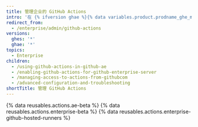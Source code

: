 ```yaml
---
title: 管理企业的 GitHub Actions
intro: '在 {% ifversion ghae %}{% data variables.product.prodname_ghe_managed %}{% else %}{% data variables.product.prodname_ghe_server %}{% endif %} 上启用 {% data variables.product.prodname_actions %}，并管理 {% data variables.product.prodname_actions %} 策略和设置。'
redirect_from:
  - /enterprise/admin/github-actions
versions:
  ghes: '*'
  ghae: '*'
topics:
  - Enterprise
children:
  - /using-github-actions-in-github-ae
  - /enabling-github-actions-for-github-enterprise-server
  - /managing-access-to-actions-from-githubcom
  - /advanced-configuration-and-troubleshooting
shortTitle: 管理 GitHub Actions
---
```


{% data reusables.actions.ae-beta %}
{% data reusables.actions.enterprise-beta %}
{% data reusables.actions.enterprise-github-hosted-runners %}
